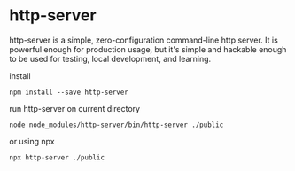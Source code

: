 # http-server

http-server is a simple, zero-configuration command-line http server. It is powerful enough for production usage, but it's simple and hackable enough to be used for testing, local development, and learning.

install

```
npm install --save http-server
```

run http-server on current directory

```
node node_modules/http-server/bin/http-server ./public
```

or using npx

```
npx http-server ./public
```